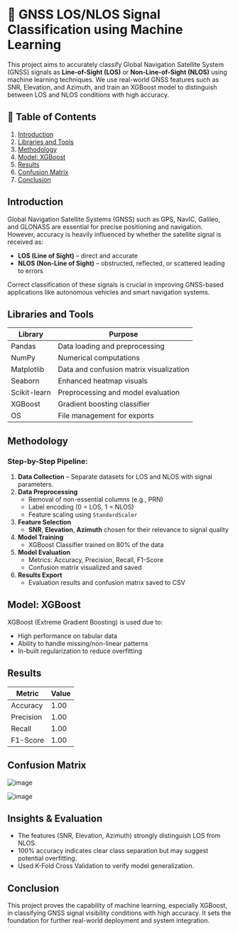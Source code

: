 # 📡 GNSS LOS/NLOS Signal Classification using Machine Learning

This project aims to accurately classify Global Navigation Satellite System (GNSS) signals as **Line-of-Sight (LOS)** or **Non-Line-of-Sight (NLOS)** using machine learning techniques. We use real-world GNSS features such as SNR, Elevation, and Azimuth, and train an XGBoost model to distinguish between LOS and NLOS conditions with high accuracy.

## 📖 Table of Contents
1. [Introduction](#introduction)
2. [Libraries and Tools](#libraries-and-tools)
3. [Methodology](#methodology)
4. [Model: XGBoost](#model-xgboost)
5. [Results](#results)
6. [Confusion Matrix](#confusion-matrix)
7. [Conclusion](#conclusion)

## Introduction

Global Navigation Satellite Systems (GNSS) such as GPS, NavIC, Galileo, and GLONASS are essential for precise positioning and navigation. However, accuracy is heavily influenced by whether the satellite signal is received as:

- **LOS (Line of Sight)** – direct and accurate
- **NLOS (Non-Line of Sight)** – obstructed, reflected, or scattered leading to errors

Correct classification of these signals is crucial in improving GNSS-based applications like autonomous vehicles and smart navigation systems.

## Libraries and Tools

| Library        | Purpose                                      |
|----------------|----------------------------------------------|
| Pandas         | Data loading and preprocessing               |
| NumPy          | Numerical computations                       |
| Matplotlib     | Data and confusion matrix visualization      |
| Seaborn        | Enhanced heatmap visuals                     |
| Scikit-learn   | Preprocessing and model evaluation           |
| XGBoost        | Gradient boosting classifier                 |
| OS             | File management for exports                  |

## Methodology

### Step-by-Step Pipeline:
1. **Data Collection** – Separate datasets for LOS and NLOS with signal parameters.
2. **Data Preprocessing**
   - Removal of non-essential columns (e.g., PRN)
   - Label encoding (0 = LOS, 1 = NLOS)
   - Feature scaling using `StandardScaler`
3. **Feature Selection**
   - **SNR**, **Elevation**, **Azimuth** chosen for their relevance to signal quality
4. **Model Training**
   - XGBoost Classifier trained on 80% of the data
5. **Model Evaluation**
   - Metrics: Accuracy, Precision, Recall, F1-Score
   - Confusion matrix visualized and saved
6. **Results Export**
   - Evaluation results and confusion matrix saved to CSV

## Model: XGBoost

XGBoost (Extreme Gradient Boosting) is used due to:
- High performance on tabular data
- Ability to handle missing/non-linear patterns
- In-built regularization to reduce overfitting

## Results

| Metric    | Value |
| --------- | ----- |
| Accuracy  | 1.00  |
| Precision | 1.00  |
| Recall    | 1.00  |
| F1-Score  | 1.00  |

## Confusion Matrix

![image](https://github.com/user-attachments/assets/864bceb6-03f5-454a-b588-90e21031c727)

![image](https://github.com/user-attachments/assets/f859128c-d0c9-46e1-bccd-ecf01cfe95c6)


## Insights & Evaluation
- The features (SNR, Elevation, Azimuth) strongly distinguish LOS from NLOS.
- 100% accuracy indicates clear class separation but may suggest potential overfitting.
- Used K-Fold Cross Validation to verify model generalization.

## Conclusion
This project proves the capability of machine learning, especially XGBoost, in classifying GNSS signal visibility conditions with high accuracy. It sets the foundation for further real-world deployment and system integration.

